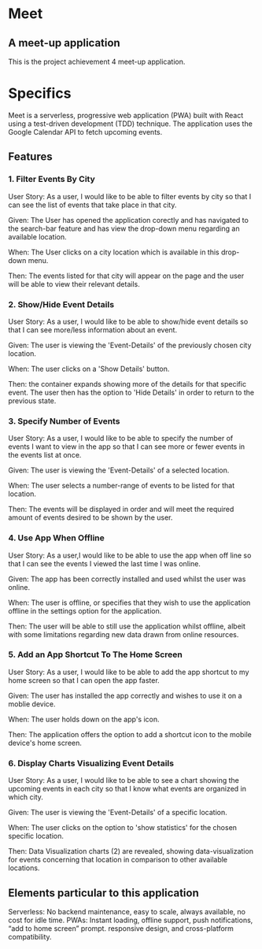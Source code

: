 # Meet
## A meet-up application
This is the project achievement 4 meet-up application.
# Specifics
Meet is a serverless, progressive web application (PWA) built with React using a test-driven development (TDD) technique. The application uses the Google Calendar API to fetch upcoming events.

## Features
### 1. Filter Events By City
User Story: As a user, I would like to be able to filter events by city so that I can see the list of events that take place in that city.

Given: The User has opened the application corectly and has navigated to the search-bar feature and has view the drop-down menu regarding an available location.

When: The User clicks on a city location which is available in this drop-down menu.

Then: The events listed for that city will appear on the page and the user will be able to view their relevant details. 

### 2. Show/Hide Event Details
User Story: As a user, I would like to be able to show/hide event details so that I can see more/less information about an event.

Given: The user is viewing the 'Event-Details' of the previously chosen city location.

When: The user clicks on a 'Show Details' button. 

Then: the container expands showing more of the details for that specific event. The user then has the option to 'Hide Details' in order to return to the previous state.

### 3. Specify Number of Events
User Story: As a user, I would like to be able to specify the number of events I want to view in the app so that I can see more or fewer events in the events list at once.

Given: The user is viewing the 'Event-Details' of a selected location.

When: The user selects a number-range of events to be listed for that location.

Then: The events will be displayed in order and will meet the required amount of events desired to be shown by the user.

### 4. Use App When Offline
User Story: As a user,I would like to be able to use the app when off line so that I can see the events I viewed the last time I was online.

Given: The app has been correctly installed and used whilst the user was online.

When: The user is offline, or specifies that they wish to use the application offline in the settings option for the application.

Then: The user will be able to still use the application whilst offline, albeit with some limitations regarding new data drawn from online resources.

### 5. Add an App Shortcut To The Home Screen
User Story: As a user, I would like to be able to add the app shortcut to my home screen so that I can open the app faster.

Given: The user has installed the app correctly and wishes to use it on a moblie device.

When: The user holds down on the app's icon.

Then: The application offers the option to add a shortcut icon to the mobile device's home screen.

### 6. Display Charts Visualizing Event Details
User Story: As a user, I would like to be able to see a chart showing the upcoming events in each city so that I know what events are organized in which city.

Given: The user is viewing the 'Event-Details' of a specific location.

When: The user clicks on the option to 'show statistics' for the chosen specific location.

Then: Data Visualization charts (2) are revealed, showing data-visualization for events concerning that location in comparison to other available locations.


## Elements particular to this application
Serverless: No backend maintenance, easy to scale, always available, no cost for idle time.
PWAs: Instant loading, offline support, push notifications, “add to home screen” prompt.
responsive design, and cross-platform compatibility.
